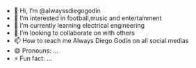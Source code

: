 - 👋 Hi, I’m @alwayssdiegogodin
- 👀 I’m interested in football,music and entertainment
- 🌱 I’m currently learning electrical engineering
- 💞️ I’m looking to collaborate on with others
- 📫 How to reach me Always Diego Godin on all social medias
- 😄 Pronouns: ...
- ⚡ Fun fact: ...

<!---
alwayssdiegogodin/alwayssdiegogodin is a ✨ special ✨ repository because its `README.md` (this file) appears on your GitHub profile.
You can click the Preview link to take a look at your changes.
--->

